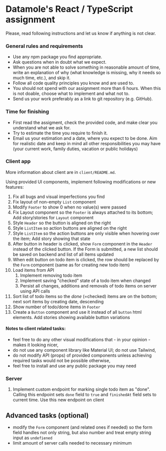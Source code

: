 # Datamole's React / TypeScript assignment

Please, read following instructions and let us know if anything is not clear.

### General rules and requirements

* Use any npm package you find appropriate.
* Ask questions when in doubt what we expect.
* When you are not able to solve something in reasonable amount of time, write an explanation of why
  (what knowledge is missing, why it needs so much time, etc.), and skip it.
* Follow all code quality principles you know and are used to.
* You should not spend with our assignment more than 6 hours.
  When this is not doable, choose what to implement and what not to.
* Send us your work preferably as a link to git repository (e.g. GitHub).

### Time for finishing
* First read the assigment, check the provided code, and make clear you understand what we ask for.
* Try to estimate the time you require to finish it.
* Email us your estimation and a date, where you expect to be done.
  Aim for realistic date and keep in mind all other responsibilities you may have
  (your current work, family duties, vacation or public holidays)

### Client app
More information about client are in `client/README.md`.

Using provided UI components, implement following modifications or new features:

1) Fix all bugs and visual imperfections you find
1) Fix layout of non-empty `List` component
1) Modify `Footer` to show 0 when no value(s) were passed
1) Fix Layout component so the `Footer` is always attached to its bottom; Add story/stories for `Layout` component
1) Style `Header` so the button is aligned on the right
1) Style `ListItem` so action buttons are aligned on the right
1) Style `ListItem` so the action buttons are only visible when hovering over the item; Add story showing that state
1) After button in header is clicked, show `Form` component in the `Header` instead of the clicked button. If the Form is submitted, a new list should be saved on backend and list of all items updated
1) When edit button on todo item is clicked, the row should be replaced by the `Form` component (same as for creating new todo item)
1) Load items from API
   1) Implement removing todo item
   1) Implement saving "checked" state of a todo item when changed
   1) Persist all changes, additions and removals of todo items on server using API calls
1) Sort list of todo items so the _done_ (=checked) items are on the bottom; next sort items by creating date, descending
1) Show number of todo/done items in `Footer`
1) Create a `Button` component and use it instead of all `button` html elements. Add stories showing available button variations

#### Notes to client related tasks:
- feel free to do any other visual modifications that - in your opinion - makes it looking nicer,
- do not use any component library like Material UI; do not use Tailwind,
- do not modify API (props) of provided components unless achieving required tasks would not be possible otherwise,
- feel free to install and use any public package you may need

### Server
1) Implement custom endpoint for marking single todo item as "done". Calling this endpoint sets `done` field to `true` and `finishedAt` field sets to current time. Use this new endpoint on client


## Advanced tasks (optional)
- modify the `Form` component (and related ones if needed) so the form field handles not only string, but also number and treat empty string input as `undefiened`
- limit amount of server calls needed to necessary minimum
